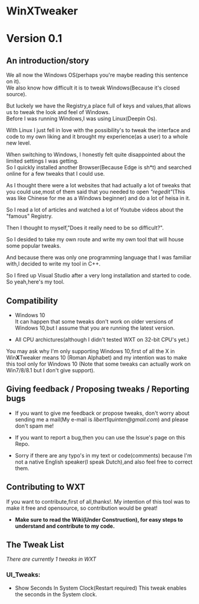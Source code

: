 # WinXTweaker
# Version 0.1

## An introduction/story
 We all now the Windows OS(perhaps you're maybe reading this sentence on it).  
We also know how difficult it is to tweak Windows(Because it's closed source).  

But luckely we have the Registry,a place full of keys and values,that allows us to tweak the look and feel of Windows.  
Before I was running Windows,I was using Linux(Deepin Os).  

With Linux I just fell in love with the possibility's to tweak the interface and code to my own liking and it brought my experience(as a user) to a whole new level.  

When switching to Windows, I honestly felt quite disappointed about the limited settings I was getting.  
So I quickly installed another Browser(Because Edge is sh*t) and searched online for a few tweaks that I could use.  

As I thought there were a lot websites that had actually a lot of tweaks that you could use,most of them said that you needed to open _"regedit"_(This was like Chinese for me as a Windows beginner) and do a lot of heisa in it.  

So I read a lot of articles and watched a lot of Youtube videos about the "famous" Registry.  

Then I thought to myself,"Does it really need to be so difficult?".

So I desided to take my own route and write my own tool that will house some popular tweaks.

And because there was only one programming language that I was familiar with,I decided to write my tool in C++.

So I fired up Visual Studio after a very long installation and started to code.
So yeah,here's my tool.

## Compatibility

* Windows 10  
It can happen that some tweaks don't work on older versions of Windows 10,but I assume that you are running the latest version. 

* All CPU archictures(although I didn't tested WXT on 32-bit CPU's yet.)

You may ask why I'm only supporting Windows 10,first of all the X in Win**X**Tweaker means 10 (Roman Alphabet)
and my intention was to make this tool only for Windows 10 (Note that some tweaks can actually work on Win7/8/8.1 but I don't give support).

## Giving feedback / Proposing tweaks / Reporting bugs

* If you want to give me feedback or propose tweaks, don't worry about sending me a mail(My e-mail is _libert1quinten@gmail.com_) and please don't spam me!

* If you want to report a bug,then you can use the Issue's page on this Repo.

* Sorry if there are any typo's in my text or code(comments) because I'm not a native English speaker(I speak Dutch),and also feel free to correct them.

## Contributing to WXT
If you want to contribute,first of all,thanks!.
My intention of this tool was to make it free and opensource, so contribution would be great!

* **Make sure to read the Wiki(Under Construction), for easy steps to understand and contribute to my code.**  


## The Tweak List
_There are currently 1 tweaks in WXT_


### UI_Tweaks:
* Show Seconds In System Clock(Restart required)
This tweak enables the seconds in the System clock.

